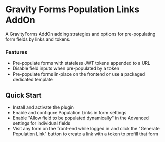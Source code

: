 # Gravity Forms Population Links AddOn
A GravityForms AddOn adding strategies and options for pre-populating form fields by links and tokens.

### Features
 - Pre-populate forms with stateless JWT tokens appended to a URL
 - Disable field inputs when pre-populated by a token
 - Pre-populate forms in-place on the frontend or use a packaged dedicated template

## Quick Start
 - Install and activate the plugin
 - Enable and configure Population Links in form settings
 - Enable "Allow field to be populated dynamically" in the Advanced settings for individual fields
 - Visit any form on the front-end while logged in and click the "Generate Population Link" button to create a link with a token to prefill that form
